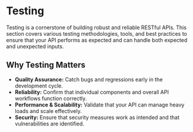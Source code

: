 # Testing

Testing is a cornerstone of building robust and reliable RESTful APIs. This section covers various testing methodologies, tools, and best practices to ensure that your API performs as expected and can handle both expected and unexpected inputs.

## Why Testing Matters

- **Quality Assurance:** Catch bugs and regressions early in the development cycle.
- **Reliability:** Confirm that individual components and overall API workflows function correctly.
- **Performance & Scalability:** Validate that your API can manage heavy loads and scale effectively.
- **Security:** Ensure that security measures work as intended and that vulnerabilities are identified.
